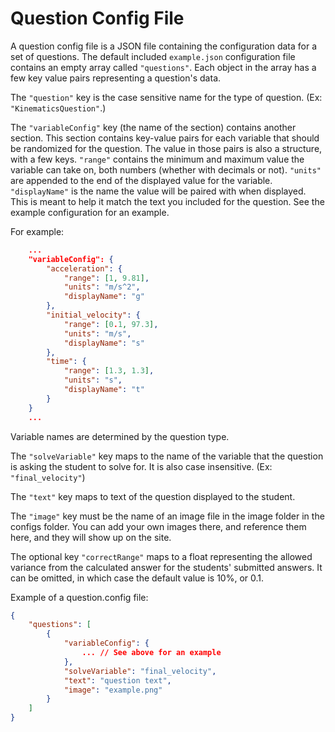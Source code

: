 # Question Config File

A question config file is a JSON file containing the configuration data for a set of questions. The default included `example.json` configuration file contains an empty array called `"questions"`. Each object in the array has a few key value pairs representing a question's data.

The `"question"` key is the case sensitive name for the type of question. (Ex: `"KinematicsQuestion"`.)

The `"variableConfig"` key (the name of the section) contains another section. This section contains key-value pairs for each variable that should be randomized for the question. The value in those pairs is also a structure, with a few keys. `"range"` contains the minimum and maximum value the variable can take on, both numbers (whether with decimals or not). `"units"` are appended to the end of the displayed value for the variable. `"displayName"` is the name the value will be paired with when displayed. This is meant to help it match the text you included for the question. See the example configuration for an example.

For example:

```json
    ...
    "variableConfig": {
        "acceleration": {
            "range": [1, 9.81],
            "units": "m/s^2",
            "displayName": "g"
        },
        "initial_velocity": {
            "range": [0.1, 97.3],
            "units": "m/s",
            "displayName": "s"
        },
        "time": {
            "range": [1.3, 1.3],
            "units": "s",
            "displayName": "t"
        }
    }
    ...
```

Variable names are determined by the question type.

The `"solveVariable"` key maps to the name of the variable that the question is asking the student to solve for. It is also case insensitive. (Ex: `"final_velocity"`)

The `"text"` key maps to text of the question displayed to the student.

The `"image"` key must be the name of an image file in the image folder in the configs folder. You can add your own images there, and reference them here, and they will show up on the site.

The optional key `"correctRange"` maps to a float representing the allowed variance from the calculated answer for the students' submitted answers. It can be omitted, in which case the default value is 10%, or 0.1.

Example of a question.config file:

```json
{
    "questions": [
        {
            "variableConfig": {
                ... // See above for an example
            },
            "solveVariable": "final_velocity",
            "text": "question text",
            "image": "example.png"
        }
    ]
}
```

